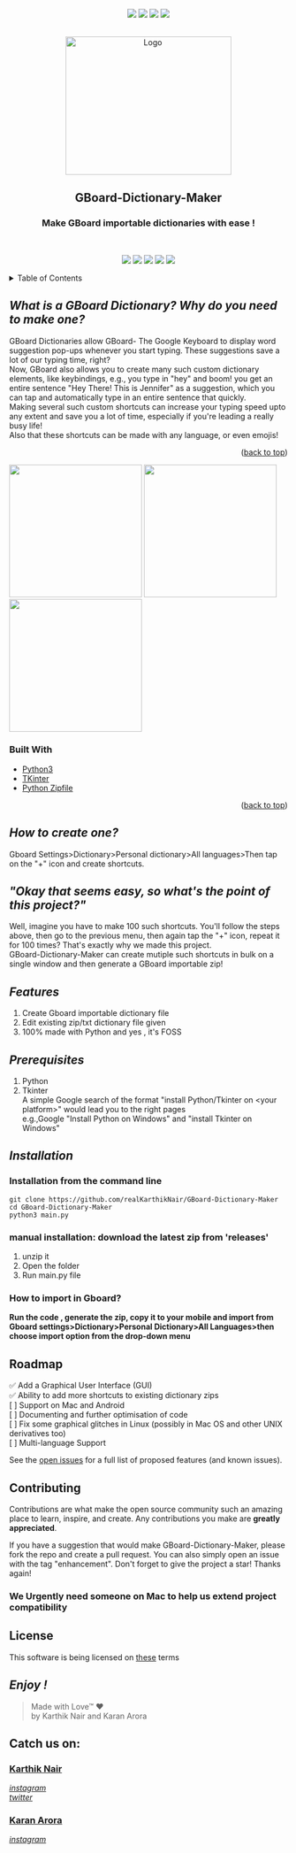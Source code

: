 <p align="center">
    <a href="https://github.com/realKarthikNair/GBoard-Dictionary-Maker/graphs/contributors" alt="Contributors">
        <img src="https://img.shields.io/github/contributors/realKarthikNair/GBoard-Dictionary-Maker.svg?style=for-the-badge" /></a>
    <a href="https://github.com/realKarthikNair/GBoard-Dictionary-Maker/network/members" alt="Forks">
        <img src="https://img.shields.io/github/forks/realKarthikNair/GBoard-Dictionary-Maker.svg?style=for-the-badge" /></a>
    <a href="https://github.com/realKarthikNair/GBoard-Dictionary-Maker/stargazers" alt="Stars">
        <img src="https://img.shields.io/github/stars/realKarthikNair/GBoard-Dictionary-Maker.svg?style=for-the-badge" /></a>
    <a href="https://github.com/realKarthikNair/GBoard-Dictionary-Maker/issues" alt="Issues">
        <img src="https://img.shields.io/github/issues/realKarthikNair/GBoard-Dictionary-Maker.svg?style=for-the-badge" /></a>
</p>
<br />
<div align="center">
  <a href="https://github.com/realKarthikNair/GBoard-Dictionary-Maker">
    <img src="res/logo.png" alt="Logo" width="300" height="250">
  </a>

<h2 align="center">GBoard-Dictionary-Maker</h2>
 
 
  <p align="center">
 <h3>Make GBoard importable dictionaries with ease ! </h3>
    <br />
</div>
<p align="center">
    <a href="#installation" alt="Installation">
        <img src="https://img.shields.io/badge/Installation-%F0%9F%91%A8%E2%80%8D%F0%9F%92%BB-brightgreen" /></a>
    <a href="https://github.com/realKarthikNair/GBoard-Dictionary-Maker/issues/new/choose" alt="Report a Bug">
        <img src="https://img.shields.io/badge/%20%20Report%20a%20Bug-%F0%9F%90%9E-orange" /></a>
    <a href="https://github.com/realKarthikNair/GBoard-Dictionary-Maker/issues/new/choose" alt="Request a Feature">
        <img src="https://img.shields.io/badge/Request%20a%20Feature-%F0%9F%93%88-yellowgreen" /></a>
    <a href="https://telegra.ph/payment-links-coming-soon-01-07" alt="Donate">
        <img src="https://img.shields.io/badge/donate-%F0%9F%92%B0-lightgrey" /></a>
    <a href="https://github.com/realKarthikNair/GBoard-Dictionary-Maker/tree/legacy" alt="Legacy Branch">
        <img src="https://img.shields.io/badge/Legacy%20Branch-%F0%9F%91%B4-blue" /></a>
</p>

<!-- TABLE OF CONTENTS -->
<details>
  <summary>Table of Contents</summary>
  <ol>
    <li>
      <a href="#what-is-a-gboard-dictionary-why-do-you-need-to-make-one">What is a GBoard Dictionary? Why do you need to make one?</a>
      <ul>
        <li><a href="#built-with">Built With</a></li>
      </ul>
    </li>
    <li>
      <a href="#how-to-create-one">How to create a GBoard Dictionary manually</a>
      <a href="#okay-that-seems-easy-so-whats the point of this project">Motive of this project</a>
      <a href="#features">Features</a>
      <a>Getting Started</a>
      <ul>
        <li><a href="#prerequisites">Prerequisites</a></li>
        <li><a href="#installation">Installation</a></li>
      </ul>
    </li>
    <li><a href="#roadmap">Roadmap</a></li>
    <li><a href="#contributing">Contributing</a></li>
    <li><a href="#license">License</a></li>
    <li><a href="#catch-us-on">Contact Us</a></li>
  </ol>
</details>


## *What is a GBoard Dictionary? Why do you need to make one?*
GBoard Dictionaries allow GBoard- The Google Keyboard to display word suggestion pop-ups whenever you start typing. These suggestions save a lot of our typing time, right?<br>
Now, GBoard also allows you to create many such custom dictionary elements, like keybindings, e.g., you type in "hey" and boom! you get an entire sentence "Hey There! This is Jennifer" as a suggestion, which you can tap and automatically type in an entire sentence that quickly. <br> Making several such custom shortcuts can increase your typing speed upto any extent and save you a lot of time, especially if you're leading a really busy life!
<br>
Also that these shortcuts can be made with any language, or even emojis!
<br>
<p align="right">(<a href="#top">back to top</a>)</p>

<img src = "res/demo2.gif" width ="240" /> <img src = "res/demo3.gif" width ="240" /> <img src = "res/demo1.gif" width ="240" />

### Built With

* [Python3](https://www.python.org/)
* [TKinter](https://docs.python.org/3/library/tkinter.html)
* [Python Zipfile](https://docs.python.org/3/library/zipfile.html)

<p align="right">(<a href="#top">back to top</a>)</p>

## *How to create one?*
Gboard Settings>Dictionary>Personal dictionary>All languages>Then tap on the "+" icon and create shortcuts. 
<br>

## *"Okay that seems easy, so what's the point of this project?"*
Well, imagine you have to make 100 such shortcuts. You'll follow the steps above, then go to the previous menu, then again tap the "+" icon, repeat it for 100 times? That's exactly why we made this project. <br>GBoard-Dictionary-Maker can create mutiple such shortcuts in bulk on a single window and then generate a GBoard importable zip!
<br>
## *Features*
 1. Create Gboard importable dictionary file
 2. Edit existing zip/txt dictionary file given
 3. 100% made with Python and yes , it's FOSS<br>
## *Prerequisites*
 1. Python
 2. Tkinter
<br>A simple Google search of the format "install Python/Tkinter on \<your platform\>" would lead you to the right pages<br> e.g.,Google "Install Python on Windows" and "install Tkinter on Windows"

## *Installation*
### **Installation from the command line**
    git clone https://github.com/realKarthikNair/GBoard-Dictionary-Maker
    cd GBoard-Dictionary-Maker
    python3 main.py

### **manual installation: download the latest zip from 'releases'**
1. unzip it
2. Open the folder
3. Run main.py file

### How to import in Gboard?
**Run the code , generate the zip, copy it to your mobile and import from Gboard settings>Dictionary>Personal Dictionary>All Languages>then choose import option from the drop-down menu**

## Roadmap

  ✅ Add a Graphical User Interface (GUI)<br>
  ✅ Ability to add more shortcuts to existing dictionary zips<br>
  [ ] Support on Mac and Android<br>
  [ ] Documenting and further optimisation of code<br>
  [ ] Fix some graphical glitches in Linux (possibly in Mac OS and other UNIX derivatives too)<br>
  [ ] Multi-language Support<br>

See the [open issues](https://github.com/realKarthikNair/GBoard-Dictionary-Maker/issues) for a full list of proposed features (and known issues).
## Contributing

Contributions are what make the open source community such an amazing place to learn, inspire, and create. Any contributions you make are **greatly appreciated**.

If you have a suggestion that would make GBoard-Dictionary-Maker, please fork the repo and create a pull request. You can also simply open an issue with the tag "enhancement".
Don't forget to give the project a star! Thanks again!

### **We Urgently need someone on Mac to help us extend project compatibility**
## License 
This software is being licensed on [these](https://github.com/realKarthikNair/GBoard-Dictionary-Maker/blob/main/LICENSE.md) terms 
## *Enjoy !*

>Made with Love™ ❤️<br>
>by Karthik Nair and Karan Arora

<!-- > Upcoming updates are being cooked in the 'alpha'  branch: feel free to test them out...-->

## Catch us on: 
### [Karthik Nair](https://github.com/realkarthiknair)
*[instagram ](https://www.instagram.com/harry_kris_) <br>*
*[twitter](https://www.twitter.com/realkarthiknair) <br>*

### [Karan Arora](https://github.com/AroraKaran19)
*[instagram ](https://www.instagram.com/arorakaran_18)*

<!-- MARKDOWN LINKS & IMAGES -->
[product-screenshot]: images/screenshot.png
